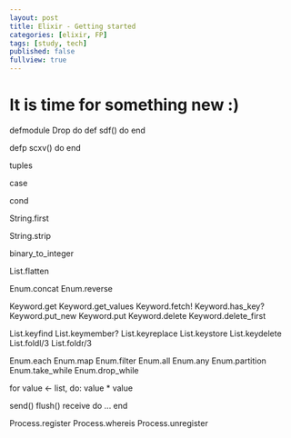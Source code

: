 ```yaml
---
layout: post
title: Elixir - Getting started
categories: [elixir, FP]
tags: [study, tech]
published: false
fullview: true
---
```


# It is time for something new :)

defmodule Drop do
  def sdf() do
  end

  defp scxv() do
  end



tuples

case

cond

String.first

String.strip

binary_to_integer

List.flatten

Enum.concat
Enum.reverse

Keyword.get
Keyword.get_values
Keyword.fetch!
Keyword.has_key?
Keyword.put_new
Keyword.put
Keyword.delete
Keyword.delete_first

List.keyfind
List.keymember?
List.keyreplace
List.keystore
List.keydelete
List.foldl/3
List.foldr/3


Enum.each
Enum.map
Enum.filter
Enum.all
Enum.any
Enum.partition
Enum.take_while
Enum.drop_while


for value <- list, do: value * value

send()
flush()
receive do ... end

Process.register
Process.whereis
Process.unregister
